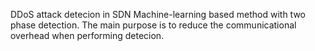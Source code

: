 DDoS attack detecion in SDN
Machine-learning based method with two phase detection. 
The main purpose is to reduce the communicational overhead when performing detecion.
